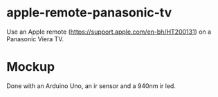 # apple-remote-panasonic-tv

Use an Apple remote (https://support.apple.com/en-bh/HT200131) on a Panasonic Viera TV.


# Mockup

Done with an Arduino Uno, an ir sensor and a 940nm ir led.
